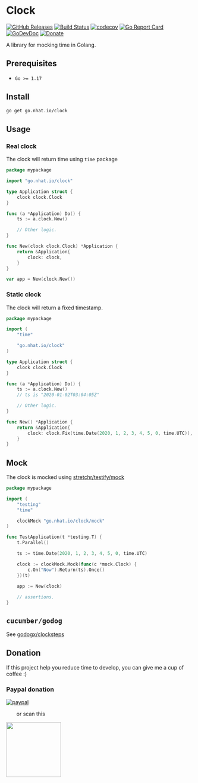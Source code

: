 # Clock

[![GitHub Releases](https://img.shields.io/github/v/release/nhatthm/go-clock)](https://github.com/nhatthm/go-clock/releases/latest)
[![Build Status](https://github.com/nhatthm/go-clock/actions/workflows/test.yaml/badge.svg)](https://github.com/nhatthm/go-clock/actions/workflows/test.yaml)
[![codecov](https://codecov.io/gh/nhatthm/go-clock/branch/master/graph/badge.svg?token=eTdAgDE2vR)](https://codecov.io/gh/nhatthm/go-clock)
[![Go Report Card](https://goreportcard.com/badge/go.nhat.io/clock)](https://goreportcard.com/report/go.nhat.io/clock)
[![GoDevDoc](https://img.shields.io/badge/dev-doc-00ADD8?logo=go)](https://pkg.go.dev/go.nhat.io/clock)
[![Donate](https://img.shields.io/badge/Donate-PayPal-green.svg)](https://www.paypal.com/donate/?hosted_button_id=PJZSGJN57TDJY)

A library for mocking time in Golang.

## Prerequisites

- `Go >= 1.17`

## Install

```bash
go get go.nhat.io/clock
```

## Usage

### Real clock

The clock will return time using `time` package

```go
package mypackage

import "go.nhat.io/clock"

type Application struct {
	clock clock.Clock
}

func (a *Application) Do() {
	ts := a.clock.Now()

	// Other logic.
}

func New(clock clock.Clock) *Application {
	return &Application{
		clock: clock,
	}
}

var app = New(clock.New())
```

### Static clock

The clock will return a fixed timestamp.

```go
package mypackage

import (
	"time"

	"go.nhat.io/clock"
)

type Application struct {
	clock clock.Clock
}

func (a *Application) Do() {
	ts := a.clock.Now()
	// ts is "2020-01-02T03:04:05Z"

	// Other logic.
}

func New() *Application {
	return &Application{
		clock: clock.Fix(time.Date(2020, 1, 2, 3, 4, 5, 0, time.UTC)),
	}
}
```

## Mock

The clock is mocked using [stretchr/testify/mock](https://github.com/stretchr/testify#mock-package)

```go
package mypackage

import (
	"testing"
	"time"

	clockMock "go.nhat.io/clock/mock"
)

func TestApplication(t *testing.T) {
	t.Parallel()

	ts := time.Date(2020, 1, 2, 3, 4, 5, 0, time.UTC)

	clock := clockMock.Mock(func(c *mock.Clock) {
		c.On("Now").Return(ts).Once()
	})(t)

	app := New(clock)
	
	// assertions.
}
```

## `cucumber/godog`

See [godogx/clocksteps](https://github.com/godogx/clocksteps)

## Donation

If this project help you reduce time to develop, you can give me a cup of coffee :)

### Paypal donation

[![paypal](https://www.paypalobjects.com/en_US/i/btn/btn_donateCC_LG.gif)](https://www.paypal.com/donate/?hosted_button_id=PJZSGJN57TDJY)

&nbsp;&nbsp;&nbsp;&nbsp;&nbsp;&nbsp;&nbsp;or scan this

<img src="https://user-images.githubusercontent.com/1154587/113494222-ad8cb200-94e6-11eb-9ef3-eb883ada222a.png" width="147px" />
